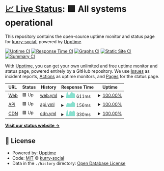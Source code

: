 # [📈 Live Status](https://status.kurry.social): <!--live status--> **🟩 All systems operational**

This repository contains the open-source uptime monitor and status page for [kurry-social](https://status.kurry.social), powered by [Upptime](https://github.com/upptime/upptime).

[![Uptime CI](https://github.com/kurry-social/ServerStatus/workflows/Uptime%20CI/badge.svg)](https://github.com/kurry-social/ServerStatus/actions?query=workflow%3A%22Uptime+CI%22)
[![Response Time CI](https://github.com/kurry-social/ServerStatus/workflows/Response%20Time%20CI/badge.svg)](https://github.com/kurry-social/ServerStatus/actions?query=workflow%3A%22Response+Time+CI%22)
[![Graphs CI](https://github.com/kurry-social/ServerStatus/workflows/Graphs%20CI/badge.svg)](https://github.com/kurry-social/ServerStatus/actions?query=workflow%3A%22Graphs+CI%22)
[![Static Site CI](https://github.com/kurry-social/ServerStatus/workflows/Static%20Site%20CI/badge.svg)](https://github.com/kurry-social/ServerStatus/actions?query=workflow%3A%22Static+Site+CI%22)
[![Summary CI](https://github.com/kurry-social/ServerStatus/workflows/Summary%20CI/badge.svg)](https://github.com/kurry-social/ServerStatus/actions?query=workflow%3A%22Summary+CI%22)

With [Upptime](https://upptime.js.org), you can get your own unlimited and free uptime monitor and status page, powered entirely by a GitHub repository. We use [Issues](https://github.com/kurry-social/ServerStatus/issues) as incident reports, [Actions](https://github.com/kurry-social/ServerStatus/actions) as uptime monitors, and [Pages](https://status.kurry.social) for the status page.

<!--start: status pages-->
<!-- This summary is generated by Upptime (https://github.com/upptime/upptime) -->
<!-- Do not edit this manually, your changes will be overwritten -->
<!-- prettier-ignore -->
| URL | Status | History | Response Time | Uptime |
| --- | ------ | ------- | ------------- | ------ |
| <img alt="" src="https://icons.duckduckgo.com/ip3/kurry.social.ico" height="13"> [Web](https://kurry.social/about) | 🟩 Up | [web.yml](https://github.com/kurry-social/ServerStatus/commits/HEAD/history/web.yml) | <details><summary><img alt="Response time graph" src="./graphs/web/response-time-week.png" height="20"> 611ms</summary><br><a href="https://status.kurry.social/history/web"><img alt="Response time 697" src="https://img.shields.io/endpoint?url=https%3A%2F%2Fraw.githubusercontent.com%2Fkurry-social%2FServerStatus%2FHEAD%2Fapi%2Fweb%2Fresponse-time.json"></a><br><a href="https://status.kurry.social/history/web"><img alt="24-hour response time 448" src="https://img.shields.io/endpoint?url=https%3A%2F%2Fraw.githubusercontent.com%2Fkurry-social%2FServerStatus%2FHEAD%2Fapi%2Fweb%2Fresponse-time-day.json"></a><br><a href="https://status.kurry.social/history/web"><img alt="7-day response time 611" src="https://img.shields.io/endpoint?url=https%3A%2F%2Fraw.githubusercontent.com%2Fkurry-social%2FServerStatus%2FHEAD%2Fapi%2Fweb%2Fresponse-time-week.json"></a><br><a href="https://status.kurry.social/history/web"><img alt="30-day response time 650" src="https://img.shields.io/endpoint?url=https%3A%2F%2Fraw.githubusercontent.com%2Fkurry-social%2FServerStatus%2FHEAD%2Fapi%2Fweb%2Fresponse-time-month.json"></a><br><a href="https://status.kurry.social/history/web"><img alt="1-year response time 697" src="https://img.shields.io/endpoint?url=https%3A%2F%2Fraw.githubusercontent.com%2Fkurry-social%2FServerStatus%2FHEAD%2Fapi%2Fweb%2Fresponse-time-year.json"></a></details> | <details><summary><a href="https://status.kurry.social/history/web">100.00%</a></summary><a href="https://status.kurry.social/history/web"><img alt="All-time uptime 100.00%" src="https://img.shields.io/endpoint?url=https%3A%2F%2Fraw.githubusercontent.com%2Fkurry-social%2FServerStatus%2FHEAD%2Fapi%2Fweb%2Fuptime.json"></a><br><a href="https://status.kurry.social/history/web"><img alt="24-hour uptime 100.00%" src="https://img.shields.io/endpoint?url=https%3A%2F%2Fraw.githubusercontent.com%2Fkurry-social%2FServerStatus%2FHEAD%2Fapi%2Fweb%2Fuptime-day.json"></a><br><a href="https://status.kurry.social/history/web"><img alt="7-day uptime 100.00%" src="https://img.shields.io/endpoint?url=https%3A%2F%2Fraw.githubusercontent.com%2Fkurry-social%2FServerStatus%2FHEAD%2Fapi%2Fweb%2Fuptime-week.json"></a><br><a href="https://status.kurry.social/history/web"><img alt="30-day uptime 100.00%" src="https://img.shields.io/endpoint?url=https%3A%2F%2Fraw.githubusercontent.com%2Fkurry-social%2FServerStatus%2FHEAD%2Fapi%2Fweb%2Fuptime-month.json"></a><br><a href="https://status.kurry.social/history/web"><img alt="1-year uptime 100.00%" src="https://img.shields.io/endpoint?url=https%3A%2F%2Fraw.githubusercontent.com%2Fkurry-social%2FServerStatus%2FHEAD%2Fapi%2Fweb%2Fuptime-year.json"></a></details>
| <img alt="" src="https://icons.duckduckgo.com/ip3/kurry.social.ico" height="13"> [API](https://kurry.social/api/v2/instance) | 🟩 Up | [api.yml](https://github.com/kurry-social/ServerStatus/commits/HEAD/history/api.yml) | <details><summary><img alt="Response time graph" src="./graphs/api/response-time-week.png" height="20"> 156ms</summary><br><a href="https://status.kurry.social/history/api"><img alt="Response time 202" src="https://img.shields.io/endpoint?url=https%3A%2F%2Fraw.githubusercontent.com%2Fkurry-social%2FServerStatus%2FHEAD%2Fapi%2Fapi%2Fresponse-time.json"></a><br><a href="https://status.kurry.social/history/api"><img alt="24-hour response time 117" src="https://img.shields.io/endpoint?url=https%3A%2F%2Fraw.githubusercontent.com%2Fkurry-social%2FServerStatus%2FHEAD%2Fapi%2Fapi%2Fresponse-time-day.json"></a><br><a href="https://status.kurry.social/history/api"><img alt="7-day response time 156" src="https://img.shields.io/endpoint?url=https%3A%2F%2Fraw.githubusercontent.com%2Fkurry-social%2FServerStatus%2FHEAD%2Fapi%2Fapi%2Fresponse-time-week.json"></a><br><a href="https://status.kurry.social/history/api"><img alt="30-day response time 159" src="https://img.shields.io/endpoint?url=https%3A%2F%2Fraw.githubusercontent.com%2Fkurry-social%2FServerStatus%2FHEAD%2Fapi%2Fapi%2Fresponse-time-month.json"></a><br><a href="https://status.kurry.social/history/api"><img alt="1-year response time 202" src="https://img.shields.io/endpoint?url=https%3A%2F%2Fraw.githubusercontent.com%2Fkurry-social%2FServerStatus%2FHEAD%2Fapi%2Fapi%2Fresponse-time-year.json"></a></details> | <details><summary><a href="https://status.kurry.social/history/api">100.00%</a></summary><a href="https://status.kurry.social/history/api"><img alt="All-time uptime 100.00%" src="https://img.shields.io/endpoint?url=https%3A%2F%2Fraw.githubusercontent.com%2Fkurry-social%2FServerStatus%2FHEAD%2Fapi%2Fapi%2Fuptime.json"></a><br><a href="https://status.kurry.social/history/api"><img alt="24-hour uptime 100.00%" src="https://img.shields.io/endpoint?url=https%3A%2F%2Fraw.githubusercontent.com%2Fkurry-social%2FServerStatus%2FHEAD%2Fapi%2Fapi%2Fuptime-day.json"></a><br><a href="https://status.kurry.social/history/api"><img alt="7-day uptime 100.00%" src="https://img.shields.io/endpoint?url=https%3A%2F%2Fraw.githubusercontent.com%2Fkurry-social%2FServerStatus%2FHEAD%2Fapi%2Fapi%2Fuptime-week.json"></a><br><a href="https://status.kurry.social/history/api"><img alt="30-day uptime 100.00%" src="https://img.shields.io/endpoint?url=https%3A%2F%2Fraw.githubusercontent.com%2Fkurry-social%2FServerStatus%2FHEAD%2Fapi%2Fapi%2Fuptime-month.json"></a><br><a href="https://status.kurry.social/history/api"><img alt="1-year uptime 100.00%" src="https://img.shields.io/endpoint?url=https%3A%2F%2Fraw.githubusercontent.com%2Fkurry-social%2FServerStatus%2FHEAD%2Fapi%2Fapi%2Fuptime-year.json"></a></details>
| <img alt="" src="https://icons.duckduckgo.com/ip3/cdn01.kurry.gallery.ico" height="13"> [CDN](https://cdn01.kurry.gallery/site_uploads/files/000/000/003/@1x/f0cbefc3a0fb23d4.png) | 🟩 Up | [cdn.yml](https://github.com/kurry-social/ServerStatus/commits/HEAD/history/cdn.yml) | <details><summary><img alt="Response time graph" src="./graphs/cdn/response-time-week.png" height="20"> 330ms</summary><br><a href="https://status.kurry.social/history/cdn"><img alt="Response time 346" src="https://img.shields.io/endpoint?url=https%3A%2F%2Fraw.githubusercontent.com%2Fkurry-social%2FServerStatus%2FHEAD%2Fapi%2Fcdn%2Fresponse-time.json"></a><br><a href="https://status.kurry.social/history/cdn"><img alt="24-hour response time 547" src="https://img.shields.io/endpoint?url=https%3A%2F%2Fraw.githubusercontent.com%2Fkurry-social%2FServerStatus%2FHEAD%2Fapi%2Fcdn%2Fresponse-time-day.json"></a><br><a href="https://status.kurry.social/history/cdn"><img alt="7-day response time 330" src="https://img.shields.io/endpoint?url=https%3A%2F%2Fraw.githubusercontent.com%2Fkurry-social%2FServerStatus%2FHEAD%2Fapi%2Fcdn%2Fresponse-time-week.json"></a><br><a href="https://status.kurry.social/history/cdn"><img alt="30-day response time 403" src="https://img.shields.io/endpoint?url=https%3A%2F%2Fraw.githubusercontent.com%2Fkurry-social%2FServerStatus%2FHEAD%2Fapi%2Fcdn%2Fresponse-time-month.json"></a><br><a href="https://status.kurry.social/history/cdn"><img alt="1-year response time 346" src="https://img.shields.io/endpoint?url=https%3A%2F%2Fraw.githubusercontent.com%2Fkurry-social%2FServerStatus%2FHEAD%2Fapi%2Fcdn%2Fresponse-time-year.json"></a></details> | <details><summary><a href="https://status.kurry.social/history/cdn">100.00%</a></summary><a href="https://status.kurry.social/history/cdn"><img alt="All-time uptime 100.00%" src="https://img.shields.io/endpoint?url=https%3A%2F%2Fraw.githubusercontent.com%2Fkurry-social%2FServerStatus%2FHEAD%2Fapi%2Fcdn%2Fuptime.json"></a><br><a href="https://status.kurry.social/history/cdn"><img alt="24-hour uptime 100.00%" src="https://img.shields.io/endpoint?url=https%3A%2F%2Fraw.githubusercontent.com%2Fkurry-social%2FServerStatus%2FHEAD%2Fapi%2Fcdn%2Fuptime-day.json"></a><br><a href="https://status.kurry.social/history/cdn"><img alt="7-day uptime 100.00%" src="https://img.shields.io/endpoint?url=https%3A%2F%2Fraw.githubusercontent.com%2Fkurry-social%2FServerStatus%2FHEAD%2Fapi%2Fcdn%2Fuptime-week.json"></a><br><a href="https://status.kurry.social/history/cdn"><img alt="30-day uptime 100.00%" src="https://img.shields.io/endpoint?url=https%3A%2F%2Fraw.githubusercontent.com%2Fkurry-social%2FServerStatus%2FHEAD%2Fapi%2Fcdn%2Fuptime-month.json"></a><br><a href="https://status.kurry.social/history/cdn"><img alt="1-year uptime 100.00%" src="https://img.shields.io/endpoint?url=https%3A%2F%2Fraw.githubusercontent.com%2Fkurry-social%2FServerStatus%2FHEAD%2Fapi%2Fcdn%2Fuptime-year.json"></a></details>

<!--end: status pages-->

[**Visit our status website →**](https://status.kurry.social)

## 📄 License

- Powered by: [Upptime](https://github.com/upptime/upptime)
- Code: [MIT](./LICENSE) © [kurry-social](https://status.kurry.social)
- Data in the `./history` directory: [Open Database License](https://opendatacommons.org/licenses/odbl/1-0/)
